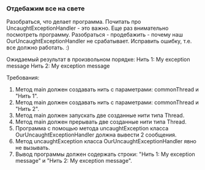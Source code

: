 
### Отдебажим все на свете

Разобраться, что делает программа.
Почитать про UncaughtExceptionHandler - это важно.
Еще раз внимательно посмотреть программу.
Разобраться - продебажить - почему наш OurUncaughtExceptionHandler не срабатывает.
Исправить ошибку, т.е. все должно работать. :)

Ожидаемый результат в произвольном порядке:
Нить 1: My exception message
Нить 2: My exception message


Требования:
1.	Метод main должен создавать нить с параметрами: commonThread и &quot;Нить 1&quot;.
2.	Метод main должен создавать нить с параметрами: commonThread и &quot;Нить 2&quot;.
3.	Метод main должен запускать две созданные нити типа Thread.
4.	Метод main должен прерывать две созданные нити типа Thread.
5.	Программа с помощью метода uncaughtException класса OurUncaughtExceptionHandler должна вывести 2 сообщения.
6.	Метод uncaughtException класса OurUncaughtExceptionHandler явно не вызывать.
7.	Вывод программы должен содержать строки: &quot;Нить 1: My exception message&quot; и &quot;Нить 2: My exception message&quot;.


